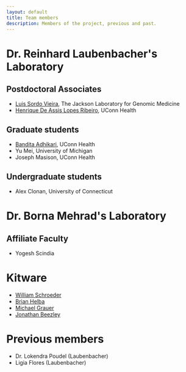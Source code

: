 ```yaml
---
layout: default
title: Team members
description: Members of the project, previous and past.
---
```


# Dr. Reinhard Laubenbacher's Laboratory

## Postdoctoral Associates
* [Luis Sordo Vieira](https://www.jax.org/people/luis-sordo-vieira), The Jackson Laboratory for Genomic Medicine
* [Henrique De Assis Lopes Ribeiro](https://health.uconn.edu/laubenbacher/research/henrique-de-assis-lopes-ribeiro-phd/), UConn Health

## Graduate students
* [Bandita Adhikari](https://health.uconn.edu/laubenbacher/research/bandita-adhikari/), UConn Health
* Yu Mei, University of Michigan
* Joseph Masison, UConn Health

## Undergraduate students
* Alex Clonan, University of Connecticut

# Dr. Borna Mehrad's Laboratory

## Affiliate Faculty

* Yogesh Scindia

# Kitware

* [William Schroeder](https://www.kitware.com/will-schroeder/)
* [Brian Helba](https://www.kitware.com/brian-helba/)
* [Michael Grauer](https://www.kitware.com/michael-grauer/)
* [Jonathan Beezley](https://www.kitware.com/jonathan-beezley/)

# Previous members

* Dr. Lokendra Poudel (Laubenbacher)
* Ligia Flores (Laubenbacher)

